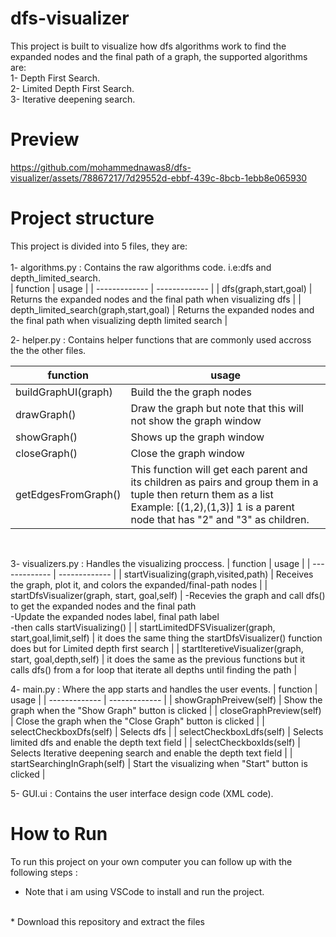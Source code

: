 # dfs-visualizer
This project is built to visualize how dfs algorithms work to find the expanded nodes and the final path of a graph, the supported algorithms are:<br>
1- Depth First Search.<br>
2- Limited Depth First Search.<br>
3- Iterative deepening search.<br>

# Preview
https://github.com/mohammednawas8/dfs-visualizer/assets/78867217/7d29552d-ebbf-439c-8bcb-1ebb8e065930

# Project structure
This project is divided into 5 files, they are:<br><br>
1- algorithms.py : Contains the raw algorithms code. i.e:dfs and depth_limited_search.<br>
| function  | usage |
| ------------- | ------------- |
| dfs(graph,start,goal)  | Returns the expanded nodes and the final path when visualizing dfs |
| depth_limited_search(graph,start,goal)  | Returns the expanded nodes and the final path when visualizing depth limited search  |
<br>

2- helper.py : Contains helper functions that are commonly used accross the the other files.

| function  | usage |
| ------------- | ------------- |
| buildGraphUI(graph)  | Build the the graph nodes |
| drawGraph()  | Draw the graph but note that this will not show the graph window  |
| showGraph()  | Shows up the graph window  |
| closeGraph()  | Close the graph window  |
| getEdgesFromGraph()  | This function will get each parent and its children as pairs and group them in a tuple then return them as a list<br>Example: [(1,2),(1,3)] 1 is a parent node that has "2" and "3" as children.  |
<br>

3- visualizers.py : Handles the visualizing proccess.
| function  | usage |
| ------------- | ------------- |
| startVisualizing(graph,visited,path) | Receives the graph, plot it, and colors the expanded/final-path nodes |
| startDfsVisualizer(graph, start, goal,self)  | -Recevies the graph and call dfs() to get the expanded nodes and the final path<br>-Update the expanded nodes label, final path label<br>-then calls startVisualizing() |
| startLimitedDFSVisualizer(graph, start,goal,limit,self)  | it does the same thing the startDfsVisualizer() function does but for Limited depth first search |
| startIteretiveVisualizer(graph, start, goal,depth,self)  | it does the same as the previous functions but it calls dfs() from a for loop that iterate all depths until finding the path |
<br>

4- main.py : Where the app starts and handles the user events.
| function  | usage |
| ------------- | ------------- |
| showGraphPreivew(self)  | Show the graph when the "Show Graph" button is clicked |
| closeGraphPreview(self)  | Close the graph when the "Close Graph" button is clicked |
| selectCheckboxDfs(self)  | Selects dfs |
| selectCheckboxLdfs(self)  | Selects limited dfs and enable the depth text field |
| selectCheckboxIds(self)  | Selects Iterative deepening search and enable the depth text field |
| startSearchingInGraph(self)  | Start the visualizing when "Start"  button is clicked |
<br>

5- GUI.ui : Contains the user interface design code (XML code).
<br>
# How to Run
To run this project on your own computer you can follow up with the following steps :<br>
- Note that i am using VSCode to install and run the project.
<br>
* Download this repository and extract the files

